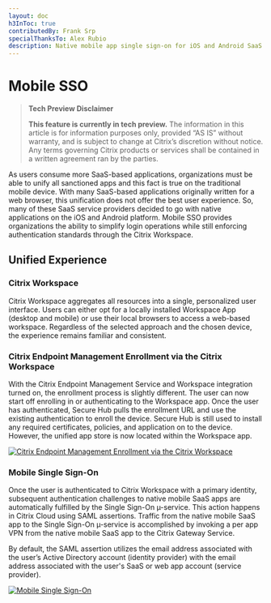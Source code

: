 ```yaml
---
layout: doc
h3InToc: true
contributedBy: Frank Srp
specialThanksTo: Alex Rubio
description: Native mobile app single sign-on for iOS and Android SaaS applications.
---
```

# Mobile SSO

  >**Tech Preview Disclaimer**
  >
  >**This feature is currently in tech preview.** The information in this article is for information purposes only, provided “AS IS” without warranty, and is subject to change at Citrix’s discretion without notice. Any terms governing Citrix products or services shall be contained in a written agreement ran by the parties.

As users consume more SaaS-based applications, organizations must be able to unify all sanctioned apps and this fact is true on the traditional mobile device. With many SaaS-based applications originally written for a web browser, this unification does not offer the best user experience. So, many of these SaaS service providers decided to go with native applications on the iOS and Android platform. Mobile SSO provides organizations the ability to simplify login operations while still enforcing authentication standards through the Citrix Workspace.

## Unified Experience

### Citrix Workspace

Citrix Workspace aggregates all resources into a single, personalized user interface. Users can either opt for a locally installed Workspace App (desktop and mobile) or use their local browsers to access a web-based workspace. Regardless of the selected approach and the chosen device, the experience remains familiar and consistent.

### Citrix Endpoint Management Enrollment via the Citrix Workspace

With the Citrix Endpoint Management Service and Workspace integration turned on, the enrollment process is slightly different. The user can now start off enrolling in or authenticating to the Workspace app. Once the user has authenticated, Secure Hub pulls the enrollment URL and use the existing authentication to enroll the device. Secure Hub is still used to install any required certificates, policies, and application on to the device. However, the unified app store is now located within the Workspace app.

[![Citrix Endpoint Management Enrollment via the Citrix Workspace](/en-us/tech-zone/learn/media/tech-briefs_mobile-sso_citrix-endpoint-management-enrollment-via-citrix-workspace.png)](/en-us/tech-zone/learn/media/tech-briefs_mobile-sso_citrix-endpoint-management-enrollment-via-citrix-workspace.png)

### Mobile Single Sign-On

Once the user is authenticated to Citrix Workspace with a primary identity, subsequent authentication challenges to native mobile SaaS apps are automatically fulfilled by the Single Sign-On µ-service. This action happens in Citrix Cloud using SAML assertions. Traffic from the native mobile SaaS app to the Single Sign-On µ-service is accomplished by invoking a per app VPN from the native mobile SaaS app to the Citrix Gateway Service.

By default, the SAML assertion utilizes the email address associated with the user’s Active Directory account (identity provider) with the email address associated with the user's SaaS or web app account (service provider).

[![Mobile Single Sign-On](/en-us/tech-zone/learn/media/tech-briefs_mobile-sso_mobile-single-sign-on.png)](/en-us/tech-zone/learn/media/tech-briefs_mobile-sso_mobile-single-sign-on.png)

